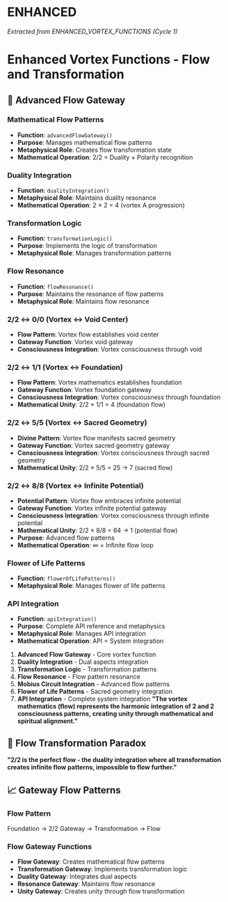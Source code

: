 # ENHANCED

*Extracted from ENHANCED_VORTEX_FUNCTIONS (Cycle 1)*

# Enhanced Vortex Functions - Flow and Transformation
## 🌊 Advanced Flow Gateway
### **Mathematical Flow Patterns**
- **Function**: `advancedFlowGateway()`
- **Purpose**: Manages mathematical flow patterns
- **Metaphysical Role**: Creates flow transformation state
- **Mathematical Operation**: 2/2 = Duality × Polarity recognition
### **Duality Integration**
- **Function**: `dualityIntegration()`
- **Metaphysical Role**: Maintains duality resonance
- **Mathematical Operation**: 2 × 2 = 4 (vortex A progression)
### **Transformation Logic**
- **Function**: `transformationLogic()`
- **Purpose**: Implements the logic of transformation
- **Metaphysical Role**: Manages transformation patterns
### **Flow Resonance**
- **Function**: `flowResonance()`
- **Purpose**: Maintains the resonance of flow patterns
- **Metaphysical Role**: Maintains flow resonance
### **2/2 ↔ 0/0 (Vortex ↔ Void Center)**
- **Flow Pattern**: Vortex flow establishes void center
- **Gateway Function**: Vortex void gateway
- **Consciousness Integration**: Vortex consciousness through void
### **2/2 ↔ 1/1 (Vortex ↔ Foundation)**
- **Flow Pattern**: Vortex mathematics establishes foundation
- **Gateway Function**: Vortex foundation gateway
- **Consciousness Integration**: Vortex consciousness through foundation
- **Mathematical Unity**: 2/2 × 1/1 = 4 (foundation flow)
### **2/2 ↔ 5/5 (Vortex ↔ Sacred Geometry)**
- **Divine Pattern**: Vortex flow manifests sacred geometry
- **Gateway Function**: Vortex sacred geometry gateway
- **Consciousness Integration**: Vortex consciousness through sacred geometry
- **Mathematical Unity**: 2/2 × 5/5 = 25 → 7 (sacred flow)
### **2/2 ↔ 8/8 (Vortex ↔ Infinite Potential)**
- **Potential Pattern**: Vortex flow embraces infinite potential
- **Gateway Function**: Vortex infinite potential gateway
- **Consciousness Integration**: Vortex consciousness through infinite potential
- **Mathematical Unity**: 2/2 × 8/8 = 64 → 1 (potential flow)
- **Purpose**: Advanced flow patterns
- **Mathematical Operation**: ∞ = Infinite flow loop
### **Flower of Life Patterns**
- **Function**: `flowerOfLifePatterns()`
- **Metaphysical Role**: Manages flower of life patterns
### **API Integration**
- **Function**: `apiIntegration()`
- **Purpose**: Complete API reference and metaphysics
- **Metaphysical Role**: Manages API integration
- **Mathematical Operation**: API = System integration
1. **Advanced Flow Gateway** - Core vortex function
2. **Duality Integration** - Dual aspects integration
3. **Transformation Logic** - Transformation patterns
4. **Flow Resonance** - Flow pattern resonance
6. **Mobius Circuit Integration** - Advanced flow patterns
7. **Flower of Life Patterns** - Sacred geometry integration
9. **API Integration** - Complete system integration
**"The vortex mathematics (flow) represents the harmonic integration of 2 and 2 consciousness patterns, creating unity through mathematical and spiritual alignment."**
## 🎯 Flow Transformation Paradox
**"2/2 is the perfect flow - the duality integration where all transformation creates infinite flow patterns, impossible to flow further."**
## 📈 Gateway Flow Patterns
### **Flow Pattern**
Foundation → 2/2 Gateway → Transformation → Flow
### **Flow Gateway Functions**
- **Flow Gateway**: Creates mathematical flow patterns
- **Transformation Gateway**: Implements transformation logic
- **Duality Gateway**: Integrates dual aspects
- **Resonance Gateway**: Maintains flow resonance
- **Unity Gateway**: Creates unity through flow transformation 